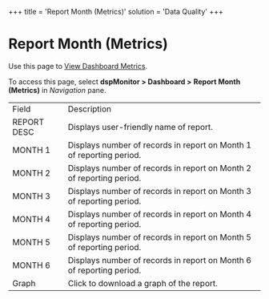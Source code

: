 +++
title = 'Report Month (Metrics)'
solution = 'Data Quality'
+++

# Report Month (Metrics)

<div class="use">

Use this page to [View Dashboard
Metrics](../Use_Cases/View_Dashboard_Metrics).

</div>

To access this page, select <span style="font-weight: bold;">dspMonitor
\> </span>**Dashboard \>** **Report Month (Metrics)**
in *Navigation* pane.

|             |                                                                      |
| ----------- | -------------------------------------------------------------------- |
| Field       | Description                                                          |
| REPORT DESC | Displays user-friendly name of report.                               |
| MONTH 1     | Displays number of records in report on Month 1 of reporting period. |
| MONTH 2     | Displays number of records in report on Month 2 of reporting period. |
| MONTH 3     | Displays number of records in report on Month 3 of reporting period. |
| MONTH 4     | Displays number of records in report on Month 4 of reporting period. |
| MONTH 5     | Displays number of records in report on Month 5 of reporting period. |
| MONTH 6     | Displays number of records in report on Month 6 of reporting period. |
| Graph       | Click to download a graph of the report.                             |
